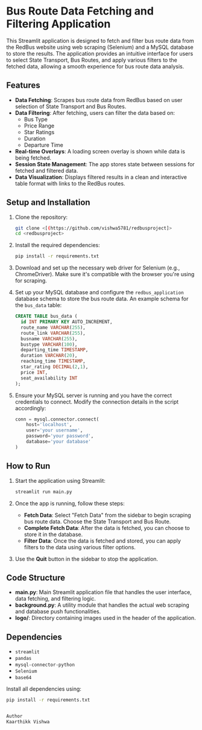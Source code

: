 # Bus Route Data Fetching and Filtering Application

This Streamlit application is designed to fetch and filter bus route data from the RedBus website using web scraping (Selenium) and a MySQL database to store the results. The application provides an intuitive interface for users to select State Transport, Bus Routes, and apply various filters to the fetched data, allowing a smooth experience for bus route data analysis.

## Features

- **Data Fetching**: Scrapes bus route data from RedBus based on user selection of State Transport and Bus Routes.
- **Data Filtering**: After fetching, users can filter the data based on:
  - Bus Type
  - Price Range
  - Star Ratings
  - Duration
  - Departure Time
- **Real-time Overlays**: A loading screen overlay is shown while data is being fetched.
- **Session State Management**: The app stores state between sessions for fetched and filtered data.
- **Data Visualization**: Displays filtered results in a clean and interactive table format with links to the RedBus routes.

## Setup and Installation

1. Clone the repository:
    ```bash
    git clone <[(https://github.com/vishwa5781/redbusproject]>
    cd <redbusproject>
    ```

2. Install the required dependencies:
    ```bash
    pip install -r requirements.txt
    ```

3. Download and set up the necessary web driver for Selenium (e.g., ChromeDriver). Make sure it's compatible with the browser you're using for scraping.

4. Set up your MySQL database and configure the `redbus_application` database schema to store the bus route data. An example schema for the `bus_data` table:

    ```sql
    CREATE TABLE bus_data (
      id INT PRIMARY KEY AUTO_INCREMENT,
      route_name VARCHAR(255),
      route_link VARCHAR(255),
      busname VARCHAR(255),
      bustype VARCHAR(100),
      departing_time TIMESTAMP,
      duration VARCHAR(20),
      reaching_time TIMESTAMP,
      star_rating DECIMAL(2,1),
      price INT,
      seat_availability INT
    );
    ```

5. Ensure your MySQL server is running and you have the correct credentials to connect. Modify the connection details in the script accordingly:

    ```python
    conn = mysql.connector.connect(
        host='localhost',
        user='your username',
        password='your password',
        database='your database'
    )
    ```

## How to Run

1. Start the application using Streamlit:
    ```bash
    streamlit run main.py
    ```

2. Once the app is running, follow these steps:
   - **Fetch Data**: Select "Fetch Data" from the sidebar to begin scraping bus route data. Choose the State Transport and Bus Route.
   - **Complete Fetch Data**: After the data is fetched, you can choose to store it in the database.
   - **Filter Data**: Once the data is fetched and stored, you can apply filters to the data using various filter options.
   
3. Use the **Quit** button in the sidebar to stop the application.

## Code Structure

- **main.py**: Main Streamlit application file that handles the user interface, data fetching, and filtering logic.
- **background.py**: A utility module that handles the actual web scraping and database push functionalities.
- **logo/**: Directory containing images used in the header of the application.

## Dependencies

- `streamlit`
- `pandas`
- `mysql-connector-python`
- `Selenium`
- `base64`

Install all dependencies using:

```bash
pip install -r requirements.txt


Author
Kaarthikk Vishwa
